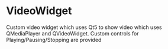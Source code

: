 VideoWidget
===========

Custom video widget which uses Qt5 to show video which uses QMediaPlayer and QVideoWidget. Custom controls for Playing/Pausing/Stopping are provided
